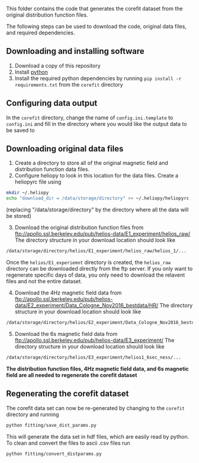 This folder contains the code that generates the corefit dataset from the
original distribution function files.

The following steps can be used to download the code, original data files, and
required dependencies.

Downloading and installing software
-----------------------------------
1. Download a copy of this repository
2. Install [python](https://www.python.org/)
3. Install the required python dependencies by running
`pip install -r requirements.txt` from the `corefit` directory

Configuring data output
-----------------------
In the `corefit` directory, change the name of
`config.ini.template` to `config.ini` and fill in the directory where you
would like the output data to be saved to

Downloading original data files
-------------------------------
1. Create a directory to store all of the original magnetic field and
distribution function data files.
2. Configure heliopy to look in this location for the data files. Create
a heliopyrc file using
```bash
mkdir ~/.heliopy
echo "download_dir = /data/storage/directory" >> ~/.heliopy/heliopyrc
```
(replacing "/data/storage/directory" by the directory where all the data will
be stored)

3. Download the original distribution function files from ftp://apollo.ssl.berkeley.edu/pub/helios-data/E1_experiment/helios_raw/
The directory structure in your download location should look like
```bash
/data/storage/directory/helios/E1_experiment/helios_raw/helios_1/...
```
Once the `helios/E1_experiemnt` directory is created, the `helios_raw` directory
can be downloaded directly from the ftp server. If you only want to regenerate
specific days of data, you only need to download the relavent files and not the
entire dataset.

4. Download the 4Hz magnetic field data from ftp://apollo.ssl.berkeley.edu/pub/helios-data/E2_experiment/Data_Cologne_Nov2016_bestdata/HR/
The directory structure in your download location should look like
```bash
/data/storage/directory/helios/E2_experiment/Data_Cologne_Nov2016_bestdata/HR/helios_1/...
```

5. Download the 6s magnetic field data from ftp://apollo.ssl.berkeley.edu/pub/helios-data/E3_experiment/
The directory structure in your download location should look like
```bash
/data/storage/directory/helios/E3_experiment/helios1_6sec_ness/...
```

**The distribution function files, 4Hz magnetic field data, and 6s magnetic field
are all needed to regenerate the corefit dataset**


Regenerating the corefit dataset
--------------------------------
The corefit data set can now be re-generated by changing to the
`corefit` directory and running

```bash
python fitting/save_dist_params.py
```

This will generate the data set in hdf files, which are easily read by python.
To clean and convert the files to ascii .csv files run

```bash
python fitting/convert_distparams.py
```
